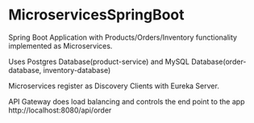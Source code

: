 # MicroservicesSpringBoot

Spring Boot Application with Products/Orders/Inventory functionality implemented as Microservices. 

Uses Postgres Database(product-service) and MySQL Database(order-database, inventory-database)

Microservices register as Discovery Clients with Eureka Server. 

API Gateway does load balancing and controls the end point to the app http://localhost:8080/api/order
